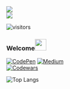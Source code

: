 <div align="left">
  <img src="https://readme-typing-svg.herokuapp.com/?lines=Welcome+to+my+portfolio;Hello,+I'm+chi;阿祥的工程師之路&center=false&width=500&height=50&color=FF5733&font=Courier&size=30">
</div>

<div align="left">
  <img src="https://readme-typing-svg.herokuapp.com/?lines=Coding+is+fun!;Let's+go!&center=false&width=500&height=50&color=36BCF7&font=Fira+Code&size=24">
</div>

![visitors](https://visitor-badge.laobi.icu/badge?page_id=chixxyy)

### Welcome<img src="https://raw.githubusercontent.com/verma-anushka/verma-anushka/master/gifs/wave.gif" width="30px">

[![CodePen](https://img.shields.io/badge/CodePen-000000?style=for-the-badge&logo=codepen&logoColor=white)](https://codepen.io/chixxyy)
[![Medium](https://img.shields.io/badge/Medium-12100E?style=for-the-badge&logo=medium&logoColor=white)](https://medium.com/@chixxyy)
<br>
[![Codewars](https://www.codewars.com/users/chixxyy/badges/large)](https://www.codewars.com/users/chixxyy)

![Top Langs](https://github-readme-stats.vercel.app/api/top-langs/?username=chixxyy&layout=compact&theme=radical)
